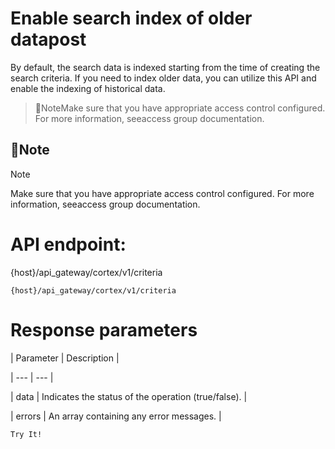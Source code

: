 # Enable search index of older datapost

By default, the search data is indexed starting from the time of creating the search criteria. If you need to index older data, you can utilize this API and enable the indexing of historical data.

> 🚧NoteMake sure that you have appropriate access control configured. For more information, seeaccess group documentation.

## 🚧Note

Note

Make sure that you have appropriate access control configured. For more information, seeaccess group documentation.

# API endpoint:

{host}/api_gateway/cortex/v1/criteria

`{host}/api_gateway/cortex/v1/criteria`

# Response parameters

| Parameter | Description |

| --- | --- |

| data | Indicates the status of the operation (true/false). |

| errors | An array containing any error messages. |



`Try It!`